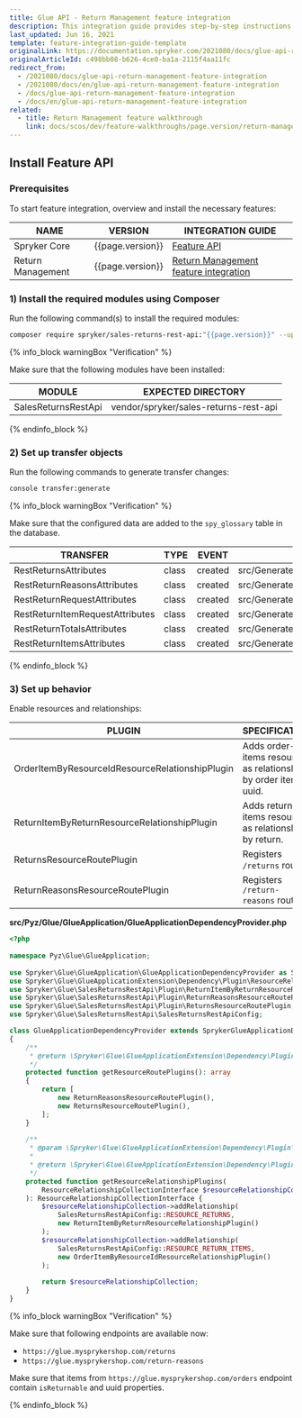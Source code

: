 ```yaml
---
title: Glue API - Return Management feature integration
description: This integration guide provides step-by-step instructions on integrating Glue API - Return Management feature into your project.
last_updated: Jun 16, 2021
template: feature-integration-guide-template
originalLink: https://documentation.spryker.com/2021080/docs/glue-api-return-management-feature-integration
originalArticleId: c498bb08-b626-4ce0-ba1a-2115f4aa11fc
redirect_from:
  - /2021080/docs/glue-api-return-management-feature-integration
  - /2021080/docs/en/glue-api-return-management-feature-integration
  - /docs/glue-api-return-management-feature-integration
  - /docs/en/glue-api-return-management-feature-integration
related:
  - title: Return Management feature walkthrough
    link: docs/scos/dev/feature-walkthroughs/page.version/return-management-feature-walkthrough.html
---
```


## Install Feature API

### Prerequisites

To start feature integration, overview and install the necessary features:

| NAME | VERSION | INTEGRATION GUIDE |
| --- | --- | --- |
| Spryker Core | {{page.version}} | [Feature API](/docs/scos/dev/feature-integration-guides/{{page.version}}/spryker-core-feature-integration.html) |
| Return Management | {{page.version}} | [Return Management feature integration](/docs/scos/dev/feature-integration-guides/202204.0/return-management-feature-integration.html) |

### 1) Install the required modules using Composer

Run the following command(s) to install the required modules:

```bash
composer require spryker/sales-returns-rest-api:"{{page.version}}" --update-with-dependencies
```

{% info_block warningBox "Verification" %}

Make sure that the following modules have been installed:

| MODULE | EXPECTED DIRECTORY |
| --- | --- |
| SalesReturnsRestApi | vendor/spryker/sales-returns-rest-api |

{% endinfo_block %}

### 2) Set up transfer objects

Run the following commands to generate transfer changes:

```bash
console transfer:generate
```

{% info_block warningBox "Verification" %}

Make sure that the configured data are added to the `spy_glossary` table  in the database.

| TRANSFER | TYPE | EVENT | PATH |
| --- | --- | --- | --- |
| RestReturnsAttributes | class | created | src/Generated/Shared/Transfer/RestReturnsAttributesTransfer |
| RestReturnReasonsAttributes | class | created | src/Generated/Shared/Transfer/RestReturnReasonsAttributesTransfer |
| RestReturnRequestAttributes | class | created | src/Generated/Shared/Transfer/RestReturnRequestAttributesTransfer |
| RestReturnItemRequestAttributes | class | created | src/Generated/Shared/Transfer/RestReturnItemRequestAttributesTransfer |
| RestReturnTotalsAttributes | class | created | src/Generated/Shared/Transfer/RestReturnTotalsAttributesTransfer |
| RestReturnItemsAttributes | class | created | src/Generated/Shared/Transfer/RestReturnItemsAttributesTransfer |

{% endinfo_block %}

### 3) Set up behavior

Enable resources and relationships:

| PLUGIN | SPECIFICATION | PREREQUISITES | NAMESPACE |
| --- | --- | --- | --- |
| OrderItemByResourceIdResourceRelationshipPlugin | Adds order-items resource as relationship by order item uuid. | None | Spryker\Glue\OrdersRestApi\Plugin |
| ReturnItemByReturnResourceRelationshipPlugin | Adds return-items resource as relationship by return. | None | `Spryker\Glue\SalesReturnsRestApi\Plugin |
| ReturnsResourceRoutePlugin | Registers `/returns` route. | None | Spryker\Glue\SalesReturnsRestApi\Plugin |
| ReturnReasonsResourceRoutePlugin | Registers `/return-reasons` route. | None | Spryker\Glue\SalesReturnsRestApi\Plugin |

**src/Pyz/Glue/GlueApplication/GlueApplicationDependencyProvider.php**

```php
<?php
 
namespace Pyz\Glue\GlueApplication;
 
use Spryker\Glue\GlueApplication\GlueApplicationDependencyProvider as SprykerGlueApplicationDependencyProvider;
use Spryker\Glue\GlueApplicationExtension\Dependency\Plugin\ResourceRelationshipCollectionInterface;
use Spryker\Glue\SalesReturnsRestApi\Plugin\ReturnItemByReturnResourceRelationshipPlugin;
use Spryker\Glue\SalesReturnsRestApi\Plugin\ReturnReasonsResourceRoutePlugin;
use Spryker\Glue\SalesReturnsRestApi\Plugin\ReturnsResourceRoutePlugin;
use Spryker\Glue\SalesReturnsRestApi\SalesReturnsRestApiConfig;

class GlueApplicationDependencyProvider extends SprykerGlueApplicationDependencyProvider
{
    /**
     * @return \Spryker\Glue\GlueApplicationExtension\Dependency\Plugin\ResourceRoutePluginInterface[]
     */
    protected function getResourceRoutePlugins(): array
    {
        return [
            new ReturnReasonsResourceRoutePlugin(),
            new ReturnsResourceRoutePlugin(),
        ];
    }
 
    /**
     * @param \Spryker\Glue\GlueApplicationExtension\Dependency\Plugin\ResourceRelationshipCollectionInterface $resourceRelationshipCollection
     *
     * @return \Spryker\Glue\GlueApplicationExtension\Dependency\Plugin\ResourceRelationshipCollectionInterface
     */
    protected function getResourceRelationshipPlugins(
        ResourceRelationshipCollectionInterface $resourceRelationshipCollection
    ): ResourceRelationshipCollectionInterface {
        $resourceRelationshipCollection->addRelationship(
            SalesReturnsRestApiConfig::RESOURCE_RETURNS,
            new ReturnItemByReturnResourceRelationshipPlugin()
        );
        $resourceRelationshipCollection->addRelationship(
            SalesReturnsRestApiConfig::RESOURCE_RETURN_ITEMS,
            new OrderItemByResourceIdResourceRelationshipPlugin()
        );
 
        return $resourceRelationshipCollection;
    }
}
```

{% info_block warningBox "Verification" %}

Make sure that following endpoints are available now:

- `https://glue.mysprykershop.com/returns`
- `https://glue.mysprykershop.com/return-reasons`

Make sure that items from `https://glue.mysprykershop.com/orders` endpoint contain `isReturnable` and uuid properties.

{% endinfo_block %}
